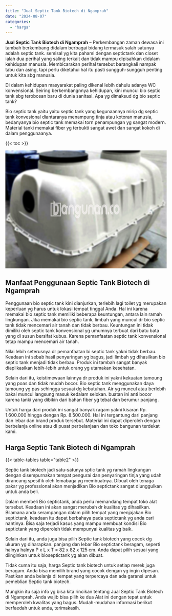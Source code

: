 ```yaml
---
title: "Jual Septic Tank Biotech di Ngamprah"
date: "2024-08-07"
categories: 
  - "harga"
---
```


**Jual Septic Tank Biotech di Ngamprah** – Perkembangan zaman dewasa ini tambah berkembang didalam berbagai bidang termasuk salah satunya adalah septic tank. semisal yg kita pahami dengan septictank dan closet ialah dua perihal yang saling terkait dan tidak mampu dipisahkan didalam kehidupan manusia. Membicarakan perihal tersebut barangkali nampak tabu dan asing, tapi perlu diketahui hal itu pasti sungguh-sungguh penting untuk kita sbg manusia.

Di dalam kehidupan masyarakat paling dikenal lebih dahulu adanya WC konvensional. Seiring berkembangnnya kehidupan, kini muncul bio septic tank sbg terobosan baru di dunia sanitasi. Apa yg dimaksud dg bio septic tank?

Bio septic tank yaitu yaitu septic tank yang kegunaannya mirip dg septic tank konvesional diantaranya menampung tinja atau kotoran manusia, bedanyanya bio septic tank memakai torn penampungan yg sangat modern. Material tanki memakai fiber yg terbukti sangat awet dan sangat kokoh di dalam penggunaanya.

{{< toc >}}

![Jual Septic Tank Biotech di Ngamprah](/images/jual-bio-septictank-37.png)

## Manfaat Penggunaan Septic Tank Biotech di Ngamprah

Penggunaan bio septic tank kini dianjurkan, terlebih lagi toilet yg merupakan keperluan yg harus untuk lokasi tempat tinggal Anda. Hal ini karena memakai bio septic tank memiliki beberapa keuntungan, antara lain ramah lingkungan. Jika memakai bio septic tank, limbah yang muncul dr bio septic tank tidak mencemari air tanah dan tidak berbau. Keuntungan ini tidak dimiliki oleh septic tank konvensional yg umumnya terbuat dari batu bata yang di susun bersifat kubus. Karena pemanfaatan septic tank konvensional tetap mampu mencemari air tanah.

Nilai lebih seterusnya dr pemanfaatan bi septic tank yakni tidak berbau. Keadaan ini sebab hasil penyaringan yg bagus, jadi limbah yg dihasilkan bio septic tank menjadi tidak berbau. Produk ini tambah sangat banyak diaplikasikan lebih-lebih untuk orang yg utamakan kesehatan.

Selain dari itu, keistimewaan lainnya dr produk ini yakni kekuatan tamoung yang poas dan tidak mudah bocor. Bio septic tank menggunakan daya tamoung yg pas sehingga sesuai dg kebutuhan. Air yg muncul atau berlebih bakal muncul langsung masuk kedalam selokan. buatan ini anti bocor karena tanki yang dibikin dari bahan fiber yg tebal dan berumur panjang.

Untuk harga dari produk ini sangat banyak ragam yakni kisaran Rp. 1.600.000 hingga dengan Rp. 8.500.000. Hal ini tergantung dari panjang dan lebar dan brand produk tersebut. Material ini dapat diperoleh dengan berbelanja online atau di pusat perbelanjaan dan toko bangunan terdekat kami.

## Harga Septic Tank Biotech di Ngamprah

{{< table-tables table="table2" >}}

Septic tank biotech jadi satu-satunya sptic tank yg ramah lingkungan dengan disempurnakan tempat pengurai dan penyaringan tinja yang udah dirancang spesifik oleh lemabaga yg membuatnya. Dibuat oleh tenaga pakar yg professional akan menjadikan Bio septictank sangat diunggulkan untuk anda beli.

Dalam membeli Bio septictank, anda perlu memandang tempat toko alat tersebut. Keadaan ini akan sangat merubah dr kualitas yg dihasilkan. Bilamana anda serampangan dalam pilih tempat yang menjajakan Bio septictank, keadaan itu dapat berbahaya pada septictank yg anda cari nantinya. Bisa saja terjadi kasus yang mampu membuat kondisi Bio septictank yang diperoleh tidak mempunyai kualitas yg baik.

Selain dari itu, anda juga bisa pilih Septic tank biotech yang cocok dg ukuran yg diharapkan. panjang dan lebar Bio septictank beragam, seperti halnya halnya P x L x T = 82 x 82 x 125 cm. Anda dapat pilih sesuai yang diinginkan untuk bioseptictank yg akan dibuat.

Tidak cuma itu saja, harga Septic tank biotech untuk setiap merek juga beragam. Anda bisa memilih brand yang cocok dengan yg ingin dipesan. Pastikan anda belanja di tempat yang terpercaya dan ada garansi untuk pemeblian Septic tank biotech.

Mungkin itu saja info yg bisa kita rincikan tentang Jual Septic Tank Biotech di Ngamprah. Anda wajib bisa pilih ke dua Alat ini dengan tepat untuk memperoleh kwalitas yang bagus. Mudah-mudahan informasi berikut berfaedah untuk anda, terimakasih.
